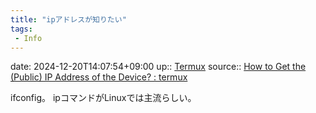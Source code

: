 ```yaml
---
title: "ipアドレスが知りたい"
tags:
 - Info
---
```


date: 2024-12-20T14:07:54+09:00
up:: [Termux](../Bar/App/Termux.md)
source:: [How to Get the (Public) IP Address of the Device? : termux](https://www.reddit.com/r/termux/comments/f0ql94/how_to_get_the_public_ip_address_of_the_device/)

ifconfig。
ipコマンドがLinuxでは主流らしい。